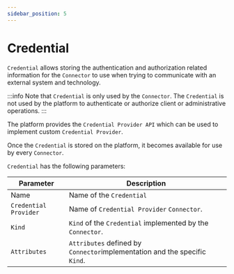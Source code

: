 ```yaml
---
sidebar_position: 5
---
```


# Credential

`Credential` allows storing the authentication and authorization related information for the `Connector` to use when trying to communicate with an external system and technology.

:::info
Note that `Credential` is only used by the `Connector`. The `Credential` is not used by the platform to authenticate or authorize client or administrative operations.
:::

The platform provides the `Credential Provider API` which can be used to implement custom `Credential Provider`.

Once the `Credential` is stored on the platform, it becomes available for use by every `Connector`.

`Credential` has the following parameters:

| Parameter             | Description                                                                |
|-----------------------|----------------------------------------------------------------------------|
| Name                  | Name of the `Credential`                                                   |
| `Credential Provider` | Name of `Credential Provider` `Connector`.                                 |
| `Kind`                | `Kind` of the `Credential` implemented by the `Connector`.                 |
| `Attributes`          | `Attributes` defined by `Connector`implementation and the specific `Kind`. |
